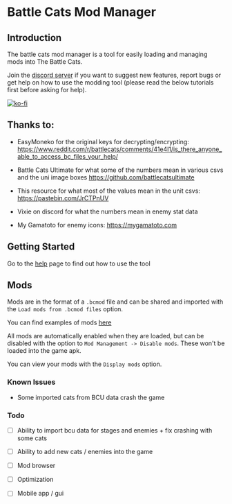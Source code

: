 # Battle Cats Mod Manager

## Introduction

The battle cats mod manager is a tool for easily loading and managing mods into The Battle Cats.

Join the [discord server](https://discord.gg/DvmMgvn5ZB) if you want to suggest new features, report bugs or get help on how to use the modding tool (please read the below tutorials first before asking for help).

[![ko-fi](https://ko-fi.com/img/githubbutton_sm.svg)](https://ko-fi.com/M4M53M4MN)

## Thanks to:

- EasyMoneko for the original keys for decrypting/encrypting: https://www.reddit.com/r/battlecats/comments/41e4l1/is_there_anyone_able_to_access_bc_files_your_help/

- Battle Cats Ultimate for what some of the numbers mean in various csvs and the uni image boxes https://github.com/battlecatsultimate

- This resource for what most of the values mean in the unit csvs: https://pastebin.com/JrCTPnUV

- Vixie on discord for what the numbers mean in enemy stat data

- My Gamatoto for enemy icons: https://mygamatoto.com

## Getting Started

Go to the [help](https://github.com/fieryhenry/bcgm_mod_manager/blob/master/help.md) page to find out how to use the tool

## Mods

Mods are in the format of a `.bcmod` file and can be shared and imported with the `Load mods from .bcmod files` option.

You can find examples of mods [here](https://github.com/fieryhenry/bcgm_mod_manager/tree/master/example_mods)

All mods are automatically enabled when they are loaded, but can be disabled with the option to `Mod Management -> Disable mods`. These won't be loaded into the game apk.

You can view your mods with the `Display mods` option.

### Known Issues

- Some imported cats from BCU data crash the game

### Todo

- [ ] Ability to import bcu data for stages and enemies + fix crashing with some cats

- [ ] Ability to add new cats / enemies into the game

- [ ] Mod browser

- [ ] Optimization

- [ ] Mobile app / gui
